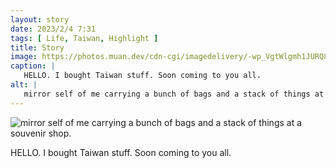 ```yaml
---
layout: story
date: 2023/2/4 7:31
tags: [ Life, Taiwan, Highlight ]
title: Story
image: https://photos.muan.dev/cdn-cgi/imagedelivery/-wp_VgtWlgmh1JURQ8t1mg/59768f9f-3306-4e23-7a8f-0d8d11fd2b00/public
caption: |
   HELLO. I bought Taiwan stuff. Soon coming to you all.
alt: |
   mirror self of me carrying a bunch of bags and a stack of things at a souvenir shop.
---
```


![mirror self of me carrying a bunch of bags and a stack of things at a souvenir shop.](https://photos.muan.dev/cdn-cgi/imagedelivery/-wp_VgtWlgmh1JURQ8t1mg/59768f9f-3306-4e23-7a8f-0d8d11fd2b00/public)

HELLO. I bought Taiwan stuff. Soon coming to you all.
